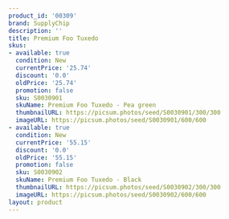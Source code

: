 ```yaml
---
product_id: '00309'
brand: SupplyChip
description: ''
title: Premium Foo Tuxedo
skus:
- available: true
  condition: New
  currentPrice: '25.74'
  discount: '0.0'
  oldPrice: '25.74'
  promotion: false
  sku: S0030901
  skuName: Premium Foo Tuxedo - Pea green
  thumbnailURL: https://picsum.photos/seed/S0030901/300/300
  imageURL: https://picsum.photos/seed/S0030901/600/600
- available: true
  condition: New
  currentPrice: '55.15'
  discount: '0.0'
  oldPrice: '55.15'
  promotion: false
  sku: S0030902
  skuName: Premium Foo Tuxedo - Black
  thumbnailURL: https://picsum.photos/seed/S0030902/300/300
  imageURL: https://picsum.photos/seed/S0030902/600/600
layout: product
---
```

